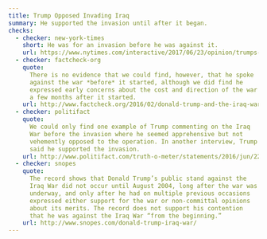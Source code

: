 ```yaml
---
title: Trump Opposed Invading Iraq
summary: He supported the invasion until after it began.
checks:
  - checker: new-york-times
    short: He was for an invasion before he was against it.
    url: https://www.nytimes.com/interactive/2017/06/23/opinion/trumps-lies.html
  - checker: factcheck-org
    quote:
      There is no evidence that we could find, however, that he spoke
      against the war *before* it started, although we did find he
      expressed early concerns about the cost and direction of the war
      a few months after it started.
    url: http://www.factcheck.org/2016/02/donald-trump-and-the-iraq-war/
  - checker: politifact
    quote:
      We could only find one example of Trump commenting on the Iraq
      War before the invasion where he seemed apprehensive but not
      vehemently opposed to the operation. In another interview, Trump
      said he supported the invasion.
    url: http://www.politifact.com/truth-o-meter/statements/2016/jun/22/donald-trump/trump-still-wrong-his-claim-opposed-iraq-war-ahead/
  - checker: snopes
    quote:
      The record shows that Donald Trump’s public stand against the
      Iraq War did not occur until August 2004, long after the war was
      underway, and only after he had on multiple previous occasions
      expressed either support for the war or non-committal opinions
      about its merits. The record does not support his contention
      that he was against the Iraq War “from the beginning.”
    url: http://www.snopes.com/donald-trump-iraq-war/
---
```


